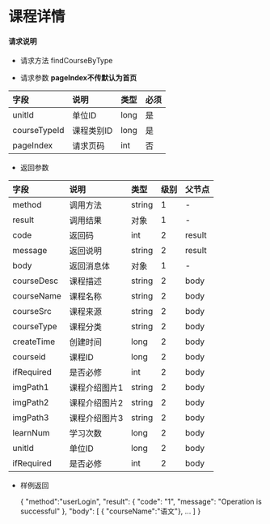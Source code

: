 # 课程详情

#### **请求说明**

* 请求方法 findCourseByType

* 请求参数
**pageIndex不传默认为首页**

| 字段 | 说明 | 类型 | 必须 |
| :--- | :--- | :--- | :--- |
| unitId| 单位ID | long | 是 |
| courseTypeId| 课程类别ID | long | 是 |
| pageIndex| 请求页码 | int| 否 |

* 返回参数

| 字段 | 说明 | 类型 | 级别 | 父节点 |
| :--- | :--- | :--- | :--- | :--- |
| method| 调用方法 | string | 1 | - |
| result | 调用结果 | 对象 | 1 | - |
| code | 返回码| int | 2 | result |
| message| 返回说明 | string | 2 | result |
| body | 返回消息体 | 对象 | 1 | - |
| courseDesc| 课程描述 | string | 2 |body|
| courseName| 课程名称 | string | 2 |body|
| courseSrc| 课程来源 | string | 2 |body|
| courseType| 课程分类 | string | 2 |body|
| createTime| 创建时间 | long| 2 |body|
| courseid| 课程ID | long | 2 |body|
| ifRequired | 是否必修 | int | 2 |body|
| imgPath1| 课程介绍图片1 | string | 2 |body|
| imgPath2| 课程介绍图片2 | string | 2 |body|
| imgPath3| 课程介绍图片3 | string | 2 |body|
| learnNum| 学习次数 | long | 2 |body|
| unitId| 单位ID | long | 2 |body|
| ifRequired | 是否必修 | int | 2 |body|

* 样例返回

    
    {
    "method":"userLogin",
    "result":
        {
        "code": "1",
        "message": "Operation is successful"
        },
    "body":
        [
           { "courseName":"语文"},
            ...
        ] 
    }

